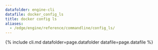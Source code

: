 ```yaml
---
datafolder: engine-cli
datafile: docker_config_ls
title: docker config ls
aliases:
  - /edge/engine/reference/commandline/config_ls/
---
```

<!--
This page is automatically generated from Docker's source code. If you want to
suggest a change to the text that appears here, open a ticket or pull request
in the source repository on GitHub:

https://github.com/docker/cli
-->

{% include cli.md datafolder=page.datafolder datafile=page.datafile %}
